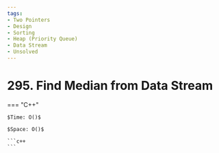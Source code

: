 ```yaml
---
tags:
- Two Pointers
- Design
- Sorting
- Heap (Priority Queue)
- Data Stream
- Unsolved
---
```



# 295. Find Median from Data Stream

=== "C++"

    $Time: O()$

    $Space: O()$

    ```c++
    ```